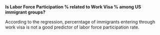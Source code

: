 <br><br/>
<br><br/>

**Is Labor Force Participation % related to Work Visa % among US immigrant groups?**

According to the regression, percerntage of immigrants entering through work visa is not a good predictor of labor force participation rate.




